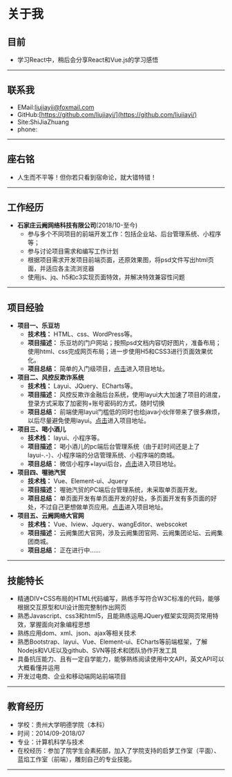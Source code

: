 
# 关于我
## 目前
+ 学习React中，稍后会分享React和Vue.js的学习感悟
***
## 联系我
+ EMail:liujiayii@foxmail.com
+ GitHub:[https://github.com/liujiayi/](https://github.com/liujiayi/)
+ Site:ShiJiaZhuang
+ phone:
***
## 座右铭
+ 人生而不平等！但你若只看到宿命论，就大错特错！
***
## 工作经历
+  **石家庄云阙网络科技有限公司**(2018/10-至今)
    + 参与多个不同项目的前端开发工作：包括企业站、后台管理系统、小程序等；
    + 参与讨论项目需求和编写工作计划
    + 根据项目需求开发项目前端页面，还原效果图，将psd文件写出html页面，并适应各主流浏览器
    + 使用js、jq、h5和c3实现页面特效，并解决特效兼容性问题
***
## 项目经验
+ **项目一、乐豆坊**
    + **技术栈：** HTML、css、WordPress等。
    + **项目描述：** 乐豆坊的门户网站；按照psd文档内容切好图片，准备布局；使用html、css完成网页布局；进一步使用H5和CSS3进行页面效果优化。
    + **项目总结：** 简单的入门级项目，[点击](http://ledoufang.com/)进入项目地址。
+ **项目二、风控反欺诈系统**
    + **技术栈：** Layui、JQuery、ECharts等。
    + **项目描述：** 风控反欺诈金融后台系统，使用layui大大加速了项目的进度，登录方式采取了加密狗+账号密码的方式，随时切换
    + **项目总结：** 前端使用layui门槛低的同时也给java小伙伴带来了很多麻烦，以后尽量避免使用layui。[点击](http://risk.yunquekeji.com/)进入项目地址。
+ **项目三、喝小酒儿**
    + **技术栈：** layui、小程序等。
    + **项目描述：** 喝小酒儿的pc端后台管理系统（由于赶时间还是上了layui-.-）、小程序端的分店管理系统、小程序端的商城。
    + **项目总结：** 微信小程序+layui后台，[点击](https:/www.drinksmallwine.cn)进入项目地址。
+ **项目四、喔驰汽贸**
    + **技术栈：** Vue、Element-ui、Jquery
    + **项目描述：** 喔驰汽贸的PC端后台管理系统，未采取单页面开发。
    + **项目总结：** 单页面开发有单页面开发的好处，多页面开发有多页面的好处，不过自己更想做单页应用。[点击](https:/chehang.yunquekeji.com)进入项目地址。
 + **项目五、云阙网络大官网**
    + **技术栈：** Vue、Iview、Jquery、wangEditor、webscoket
    + **项目描述：** 云阙集团大官网，涉及云阙集团官网、云阙集团论坛、云阙集团商城。
    + **项目总结：** 正在进行中……
***
## 技能特长
+ 精通DIV+CSS布局的HTML代码编写，熟练手写符合W3C标准的代码，能够根据交互原型和UI设计图完整制作出网页
+ 熟悉Javascript、css3和html5，且能熟练运用JQuery框架实现网页常用特效，掌握面向对象编程思想
+ 熟练应用dom、xml、json、ajax等相关技术
+ 熟悉Bootstrap、layui、Vue、Element-ui、ECharts等前端框架，了解Nodejs和VUE以及github、SVN等技术和团队协作开发工具
+ 具备抗压能力、且有一定自学能力，能够熟练阅读使用中文API，英文API可以大概看懂并运用
+ 开发过电商、企业和移动端网站前端项目
***
## 教育经历
+ 学校：贵州大学明德学院（本科）
+ 时间：2014/09-2018/07
+ 专业：计算机科学与技术
+ 在校经历：参加了院学生会素拓部，加入了学院支持的启梦工作室（平面）、蓝焰工作室（前端），雕刻自己的专业技能。
***
